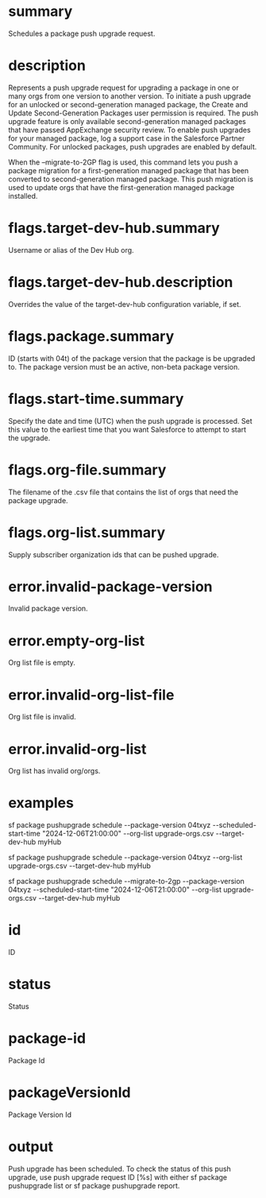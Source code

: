 # summary

Schedules a package push upgrade request.

# description

Represents a push upgrade request for upgrading a package in one or many orgs from one version to another version.
To initiate a push upgrade for an unlocked or second-generation managed package, the Create and Update Second-Generation Packages user permission is required.
The push upgrade feature is only available second-generation managed packages that have passed AppExchange security review. To enable push upgrades for your managed package, log a support case in the Salesforce Partner Community.
For unlocked packages, push upgrades are enabled by default.

When the –migrate-to-2GP flag is used, this command lets you push a package migration for a first-generation managed package that has been converted to second-generation managed package. This push migration is used to update orgs that have the first-generation managed package installed.

# flags.target-dev-hub.summary

Username or alias of the Dev Hub org.

# flags.target-dev-hub.description

Overrides the value of the target-dev-hub configuration variable, if set.

# flags.package.summary

ID (starts with 04t) of the package version that the package is be upgraded to. The package version must be an active, non-beta package version.

# flags.start-time.summary

Specify the date and time (UTC) when the push upgrade is processed. Set this value to the earliest time that you want Salesforce to attempt to start the upgrade.

# flags.org-file.summary

The filename of the .csv file that contains the list of orgs that need the package upgrade.

# flags.org-list.summary

Supply subscriber organization ids that can be pushed upgrade.

# error.invalid-package-version

Invalid package version.

# error.empty-org-list

Org list file is empty.

# error.invalid-org-list-file

Org list file is invalid.

# error.invalid-org-list

Org list has invalid org/orgs.

# examples

sf package pushupgrade schedule --package-version 04txyz --scheduled-start-time "2024-12-06T21:00:00" --org-list upgrade-orgs.csv --target-dev-hub myHub

sf package pushupgrade schedule --package-version 04txyz --org-list upgrade-orgs.csv --target-dev-hub myHub

sf package pushupgrade schedule --migrate-to-2gp --package-version 04txyz --scheduled-start-time "2024-12-06T21:00:00" --org-list upgrade-orgs.csv --target-dev-hub myHub

# id

ID

# status

Status

# package-id

Package Id

# packageVersionId

Package Version Id

# output

Push upgrade has been scheduled. To check the status of this push upgrade, use push upgrade request ID [%s] with either sf package pushupgrade list or sf package pushupgrade report.
